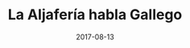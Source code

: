 ---
layout: post
categories: day-by-day
date: 2017-08-13
title: La Aljafería habla Gallego
image: /images/blog/thumbnails/2017-08-13-la-aljafería-habla-gallego.jpg
fullimage: /images/blog/2017-08-13-la-aljafería-habla-gallego.jpg
---